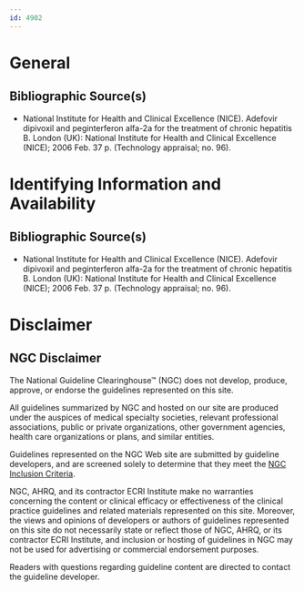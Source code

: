 ```yaml
---
id: 4902
---
```


# General

## Bibliographic Source(s)

- National Institute for Health and Clinical Excellence (NICE). Adefovir dipivoxil and peginterferon alfa-2a for the treatment of chronic hepatitis B. London (UK): National Institute for Health and Clinical Excellence (NICE); 2006 Feb. 37 p. (Technology appraisal; no. 96).

# Identifying Information and Availability

## Bibliographic Source(s)

- National Institute for Health and Clinical Excellence (NICE). Adefovir dipivoxil and peginterferon alfa-2a for the treatment of chronic hepatitis B. London (UK): National Institute for Health and Clinical Excellence (NICE); 2006 Feb. 37 p. (Technology appraisal; no. 96).

# Disclaimer

## NGC Disclaimer

The National Guideline Clearinghouse™ (NGC) does not develop, produce, approve, or endorse the guidelines represented on this site.

All guidelines summarized by NGC and hosted on our site are produced under the auspices of medical specialty societies, relevant professional associations, public or private organizations, other government agencies, health care organizations or plans, and similar entities.

Guidelines represented on the NGC Web site are submitted by guideline developers, and are screened solely to determine that they meet the [NGC Inclusion Criteria](/help-and-about/summaries/inclusion-criteria).

NGC, AHRQ, and its contractor ECRI Institute make no warranties concerning the content or clinical efficacy or effectiveness of the clinical practice guidelines and related materials represented on this site. Moreover, the views and opinions of developers or authors of guidelines represented on this site do not necessarily state or reflect those of NGC, AHRQ, or its contractor ECRI Institute, and inclusion or hosting of guidelines in NGC may not be used for advertising or commercial endorsement purposes.

Readers with questions regarding guideline content are directed to contact the guideline developer.

